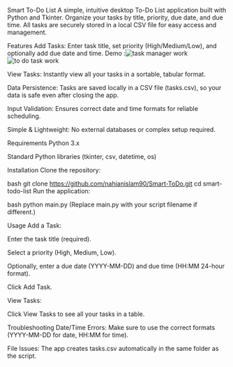 Smart To-Do List
A simple, intuitive desktop To-Do List application built with Python and Tkinter. Organize your tasks by title, priority, due date, and due time. All tasks are securely stored in a local CSV file for easy access and management.

Features
Add Tasks: Enter task title, set priority (High/Medium/Low), and optionally add due date and time.
Demo :![task manager work](https://github.com/user-attachments/assets/e563e99f-26ef-4814-8dd1-ff97897b9c3d) ![to do task work](https://github.com/user-attachments/assets/489a305a-ecb2-4f4b-b2ac-9ce5eaa32cbe)

View Tasks: Instantly view all your tasks in a sortable, tabular format.

Data Persistence: Tasks are saved locally in a CSV file (tasks.csv), so your data is safe even after closing the app.

Input Validation: Ensures correct date and time formats for reliable scheduling.

Simple & Lightweight: No external databases or complex setup required.

Requirements
Python 3.x

Standard Python libraries (tkinter, csv, datetime, os)

Installation
Clone the repository:

bash
git clone https://github.com/nahianislam90/Smart-ToDo.git
cd smart-todo-list
Run the application:

bash
python main.py
(Replace main.py with your script filename if different.)

Usage
Add a Task:

Enter the task title (required).

Select a priority (High, Medium, Low).

Optionally, enter a due date (YYYY-MM-DD) and due time (HH:MM 24-hour format).

Click Add Task.

View Tasks:

Click View Tasks to see all your tasks in a table.

Troubleshooting
Date/Time Errors: Make sure to use the correct formats (YYYY-MM-DD for date, HH:MM for time).

File Issues: The app creates tasks.csv automatically in the same folder as the script.
